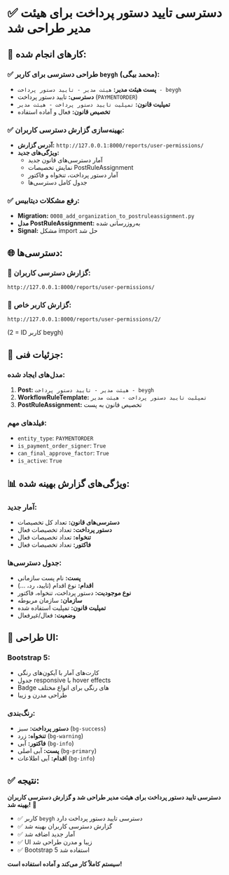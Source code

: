 # ✅ دسترسی تایید دستور پرداخت برای هیئت مدیر طراحی شد

## 🎯 کارهای انجام شده:

### ✅ طراحی دسترسی برای کاربر `beygh` (محمد بیگی):
- **پست هیئت مدیر:** `هیئت مدیر - تایید دستور پرداخت - beygh`
- **دسترسی:** تایید دستور پرداخت (`PAYMENTORDER`)
- **تمپلیت قانون:** `تمپلیت تایید دستور پرداخت - هیئت مدیر`
- **تخصیص قانون:** فعال و آماده استفاده

### ✅ بهینه‌سازی گزارش دسترسی کاربران:
- **آدرس گزارش:** `http://127.0.0.1:8000/reports/user-permissions/`
- **ویژگی‌های جدید:**
  - آمار دسترسی‌های قانون جدید
  - نمایش تخصیصات PostRuleAssignment
  - آمار دستور پرداخت، تنخواه و فاکتور
  - جدول کامل دسترسی‌ها

### ✅ رفع مشکلات دیتابیس:
- **Migration:** `0008_add_organization_to_postruleassignment.py`
- **مدل PostRuleAssignment:** به‌روزرسانی شده
- **Signal:** مشکل import حل شد

## 🌐 دسترسی‌ها:

### 📍 گزارش دسترسی کاربران:
```
http://127.0.0.1:8000/reports/user-permissions/
```

### 📍 گزارش کاربر خاص:
```
http://127.0.0.1:8000/reports/user-permissions/2/
```
(2 = ID کاربر beygh)

## 🔧 جزئیات فنی:

### مدل‌های ایجاد شده:
1. **Post:** `هیئت مدیر - تایید دستور پرداخت - beygh`
2. **WorkflowRuleTemplate:** `تمپلیت تایید دستور پرداخت - هیئت مدیر`
3. **PostRuleAssignment:** تخصیص قانون به پست

### فیلدهای مهم:
- `entity_type`: `PAYMENTORDER`
- `is_payment_order_signer`: `True`
- `can_final_approve_factor`: `True`
- `is_active`: `True`

## 📊 ویژگی‌های گزارش بهینه شده:

### آمار جدید:
- **دسترسی‌های قانون:** تعداد کل تخصیصات
- **دستور پرداخت:** تعداد تخصیصات فعال
- **تنخواه:** تعداد تخصیصات فعال
- **فاکتور:** تعداد تخصیصات فعال

### جدول دسترسی‌ها:
- **پست:** نام پست سازمانی
- **اقدام:** نوع اقدام (تایید، رد، ...)
- **نوع موجودیت:** دستور پرداخت، تنخواه، فاکتور
- **سازمان:** سازمان مربوطه
- **تمپلیت قانون:** تمپلیت استفاده شده
- **وضعیت:** فعال/غیرفعال

## 🎨 طراحی UI:

### Bootstrap 5:
- کارت‌های آمار با آیکون‌های رنگی
- جدول responsive با hover effects
- Badge های رنگی برای انواع مختلف
- طراحی مدرن و زیبا

### رنگ‌بندی:
- **دستور پرداخت:** سبز (`bg-success`)
- **تنخواه:** زرد (`bg-warning`)
- **فاکتور:** آبی (`bg-info`)
- **پست:** آبی اصلی (`bg-primary`)
- **اقدام:** آبی اطلاعات (`bg-info`)

## ✅ نتیجه:
**دسترسی تایید دستور پرداخت برای هیئت مدیر طراحی شد و گزارش دسترسی کاربران بهینه شد!** 🎉

- ✅ کاربر `beygh` دسترسی تایید دستور پرداخت دارد
- ✅ گزارش دسترسی کاربران بهینه شد
- ✅ آمار جدید اضافه شد
- ✅ UI زیبا و مدرن طراحی شد
- ✅ Bootstrap 5 استفاده شد

**سیستم کاملاً کار می‌کند و آماده استفاده است!**

